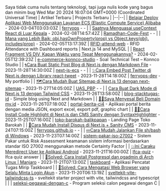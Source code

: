 
Saya tidak cuma nulis tentang teknologi, tapi juga nulis kode yang bagus dan minim bug
Wed Mar 20 2024 16:07:04 GMT+0000 (Coordinated Universal Time)
| Artikel Terbaru | Projects Terbaru |
|--|--|
| [Belajar Deploy Aplikasi Web Menggunakan Layanan ECS (Elastic Compute Service) Alibaba](https://dev.to/ferryops/belajar-deploy-aplikasi-web-menggunakan-layanan-ecs-elastic-compute-service-alibaba-4cek) - 2024-03-04T03:03:03Z | [ferryops](https://github.com/ferryops/ferryops) - - |
| [Saatnya Menguasai useContext React di Luar Kepala](https://dev.to/ferryops/saatnya-menguasai-usecontext-react-di-luar-kepala-53fj) - 2024-02-08T14:57:42Z | [Ramadhan-Code-Fest](https://github.com/ferryops/Ramadhan-Code-Fest) - - |
| [Mana yang Lebih Baik: obj.hasOwnProperty(prop) vs Object.keys(obj). includes(prop)](https://dev.to/ferryops/mana-yang-lebih-baik-objhasownpropertyprop-vs-objectkeysobjincludesprop-2895) - 2024-02-05T13:17:39Z | [RFID-attend-web](https://github.com/ferryops/RFID-attend-web) - RFID Attendance with Dashboard reports | Next.js 14 and MySQL |
| [React Fragment VS DIV, Kapan Waktu yang Tepat Menggunakannya?](https://dev.to/ferryops/react-fragment-vs-div-kapan-waktu-yang-tepat-menggunakannya-1cm9) - 2024-02-05T12:39:23Z | [e-commerce-konnco-studio](https://github.com/ferryops/e-commerce-konnco-studio) - Soal Technical Test – Konnco Studio |
| [🌀Cara Buat Static Post Blog di Next.js dengan Markdown File](https://dev.to/ferryops/cara-buat-static-post-blog-di-nextjs-dengan-markdown-file-18ok) - 2023-11-28T14:30:00Z | [next-js-ecs](https://github.com/ferryops/next-js-ecs) - - |
| [✨Cara Embed Post Twitter di Next.js dengan Library react-tweet](https://dev.to/ferryops/cara-embed-post-twitter-di-nextjs-dengan-library-react-tweet-3aj2) - 2023-11-28T14:18:00Z | [ferryops-dev](https://github.com/ferryops/ferryops-dev) - My portfolio |
| [🗺Cara Mudah Buat Sitemap di Next.js 13 dengan next-sitemap](https://dev.to/ferryops/cara-mudah-buat-sitemap-di-nextjs-13-dengan-next-sitemap-13ji) - 2023-11-27T14:05:00Z | [UAS_PBP](https://github.com/ferryops/UAS_PBP) - - |
| [Cara Buat Dark Mode di Next.js 13 dengan Tailwind CSS](https://dev.to/ferryops/cara-buat-dark-mode-di-nextjs-13-dengan-tailwind-css-4d6c) - 2023-11-26T13:58:00Z | [blog-stacktugas-id](https://github.com/ferryops/blog-stacktugas-id) - Simple blog using Next and Markdown |
| [😮‍💨Saya Menyesal Beli Domain my.id](https://dev.to/ferryops/saya-menyesal-beli-domain-myid-3di6) - 2023-11-26T07:18:00Z | [portal-berita-ci4](https://github.com/ferryops/portal-berita-ci4) - Aplikasi portal berita dengan media JSON, export excel, export pdf, graphic chart |
| [👩‍💻Cara Install Code Highlight di Next.js dan CMS Sanity dengan SyntaxHighlighter](https://dev.to/ferryops/cara-install-code-highlight-di-nextjs-dan-cms-sanity-dengan-syntaxhighlighter-mo7) - 2023-11-25T07:16:00Z | [toko-barokah-balikpapan](https://github.com/ferryops/toko-barokah-balikpapan) - Landing Page Toko Barokah |
| [🌠Cara Mudah Install Disqus di Next.js + Sanity CMS](https://dev.to/ferryops/cara-mudah-install-disqus-di-nextjs-sanity-cms-8hj) - 2023-11-24T07:15:00Z | [ferryops.github.io](https://github.com/ferryops/ferryops.github.io) - - |
| [💤Cara Mudah Jalankan File sh/bash di Windows](https://dev.to/ferryops/cara-mudah-jalankan-file-shbash-di-windows-3f42) - 2023-11-23T07:14:00Z | [sistem-pakar-iso-27002](https://github.com/ferryops/sistem-pakar-iso-27002) - Sistem Pakar untuk Risk Assessment keamanan sistem informasi  berdasarkan standar ISO 27002 menggunakan metode Certainty Factor |
| [💥Ini Caraku Meredirect User ke Aplikasi Android](https://dev.to/ferryops/ini-caraku-meredirect-user-ke-aplikasi-android-b0d) - 2023-11-21T16:00:00Z | [lfca-quiz](https://github.com/ferryops/lfca-quiz) - lfca quiz answer |
| [💫Solved: Cara Install Postgresql dan pgadmin di Arch Linux | Manjaro](https://dev.to/ferryops/solved-cara-install-postgresql-dan-pgadmin-di-arch-linux-manjaro-1okk) - 2023-11-21T07:13:00Z | [taskboard](https://github.com/ferryops/taskboard) - Aplikasi Pencatat Tugas Mirip Taskboard |
| [🔅Solved: Cara Mengatasi Web Browser yang Selalu Minta Login Akun](https://dev.to/ferryops/solved-cara-mengatasi-web-browser-yang-selalu-minta-login-akun-4pel) - 2023-11-20T06:13:19Z | [sveltekit-vite-tailwindcss-ts](https://github.com/ferryops/sveltekit-vite-tailwindcss-ts) - sveltekit starter project with vite, tailwindcss and typescript |
|  | [seleksi-pegawai-dengan-c](https://github.com/ferryops/seleksi-pegawai-dengan-c) - Program seleksi calon pegawai dengan C |

